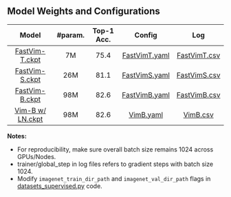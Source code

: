 ## Model Weights and Configurations

| Model | #param. | Top-1 Acc. | Config | Log |
|:------------------------------------------------------------------:|:-------------:|:----------:|:----------:|:----------:|
| [FastVim-T.ckpt](https://github.com/insitro/FastVim/releases/download/v0/FastVim_tiny.ckpt)    |       7M       |   75.4   | [FastVimT.yaml](config/FastVimT.yaml) | [FastVimT.csv](log/FastVim_tiny_val_ema_IN1k_supervised.csv) |
| [FastVim-S.ckpt](https://github.com/insitro/FastVim/releases/download/v0/FastVim_small.ckpt)    |       26M       |   81.1   | [FastVimS.yaml](config/FastVimS.yaml) | [FastVimS.csv](log/FastVim_small_val_ema_IN1k_supervised.csv) |
| [FastVim-B.ckpt](https://github.com/insitro/FastVim/releases/download/v0/FastVim_base.ckpt)    |       98M       |   82.6   | [FastVimB.yaml](config/FastVimB.yaml) | [FastVimB.csv](log/FastVim_base_val_ema_IN1k_supervised.csv) |
| [Vim-B w/ LN.ckpt](https://github.com/insitro/FastVim/releases/download/v0/Vim_base_withlayernorm.ckpt)    |       98M       |   82.6   | [VimB.yaml](config/VimB.yaml) | [VimB.csv](log/Vim_base_val_ema_IN1k_supervised.csv) |


**Notes:**
- For reproducibility, make sure overall batch size remains 1024 across GPUs/Nodes.
- trainer/global_step in log files refers to gradient steps with batch size 1024.
- Modify `imagenet_train_dir_path` and `imagenet_val_dir_path` flags in [datasets_supervised.py](datasets_supervised.py) code.
